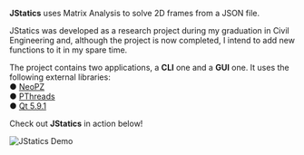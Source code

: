 **JStatics** uses Matrix Analysis to solve 2D frames from a JSON file.

JStatics was developed as a research project during my graduation in Civil Engineering and, 
although the project is now completed, I intend to add new functions to it in my spare time.

The project contains two applications, a **CLI** one and a **GUI** one. 
It uses the following external libraries:    
    ● [NeoPZ](https://github.com/labmec/neopz)    
    ● [PThreads](https://www.sourceware.org/pthreads-win32/)    
    ● [Qt 5.9.1](https://download.qt.io/archive/qt/5.9/5.9.1/)

Check out **JStatics** in action below!

![JStatics Demo](https://j.gifs.com/qYW973.gif)
